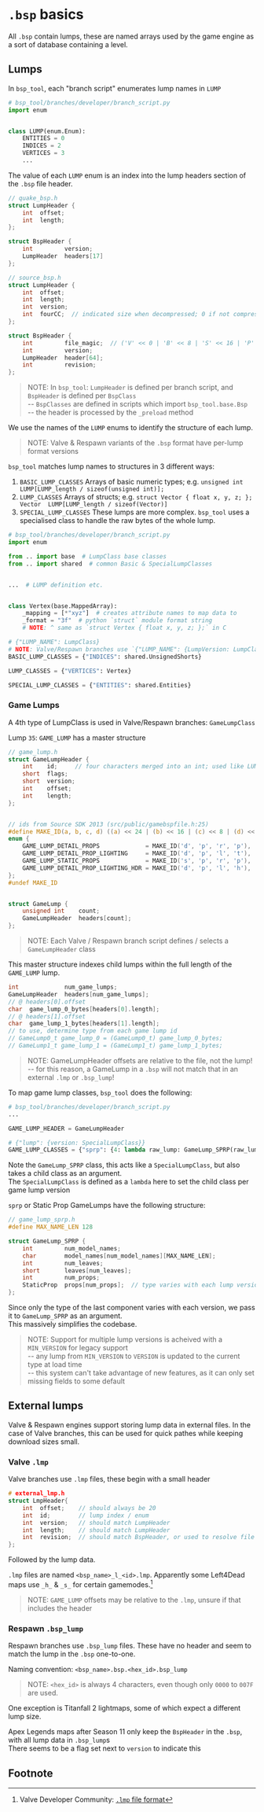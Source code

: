 # `.bsp` basics

All `.bsp` contain lumps, these are named arrays used by the game engine as a sort of database containing a level.



## Lumps

In `bsp_tool`, each "branch script" enumerates lump names in `LUMP`

```python
# bsp_tool/branches/developer/branch_script.py
import enum


class LUMP(enum.Enum):
    ENTITIES = 0
    INDICES = 2
    VERTICES = 3
    ...
```

The value of each `LUMP` enum is an index into the lump headers section of the `.bsp` file header.
```C
// quake_bsp.h
struct LumpHeader {
    int  offset;
    int  length;
};

struct BspHeader {
    int         version;
    LumpHeader  headers[17]
};

// source_bsp.h
struct LumpHeader {
    int  offset;
    int  length;
    int  version;
    int  fourCC;  // indicated size when decompressed; 0 if not compressed
};

struct BspHeader {
    int         file_magic;  // ('V' << 0 | 'B' << 8 | 'S' << 16 | 'P' << 24)
    int         version;
    LumpHeader  header[64];
    int         revision;
};
```

> NOTE: In `bsp_tool`: `LumpHeader` is defined per branch script, and `BspHeader` is defined per `BspClass`  
> -- `BspClasses` are defined in scripts which import `bsp_tool.base.Bsp`  
> -- the header is processed by the `_preload` method

We use the names of the `LUMP` enums to identify the structure of each lump.

> NOTE: Valve & Respawn variants of the `.bsp` format have per-lump format versions

`bsp_tool` matches lump names to structures in 3 different ways:
 1) `BASIC_LUMP_CLASSES`
    Arrays of basic numeric types; e.g. `unsigned int  LUMP[LUMP_length / sizeof(unsigned int)];`
 2) `LUMP_CLASSES`
    Arrays of structs; e.g. `struct Vector { float x, y, z; };  Vector  LUMP[LUMP_length / sizeof(Vector)]`
 3) `SPECIAL_LUMP_CLASSES`
    These lumps are more complex. `bsp_tool` uses a specialised class to handle the raw bytes of the whole lump.

```python
# bsp_tool/branches/developer/branch_script.py
import enum

from .. import base  # LumpClass base classes
from .. import shared  # common Basic & SpecialLumpClasses


...  # LUMP definition etc.


class Vertex(base.MappedArray):
    _mapping = [*"xyz"]  # creates attribute names to map data to
    _format = "3f"  # python `struct` module format string
    # NOTE: ^ same as `struct Vertex { float x, y, z; };` in C

# {"LUMP_NAME": LumpClass}
# NOTE: Valve/Respawn branches use `{"LUMP_NAME": {LumpVersion: LumpClass}}` dicts
BASIC_LUMP_CLASSES = {"INDICES": shared.UnsignedShorts}

LUMP_CLASSES = {"VERTICES": Vertex}

SPECIAL_LUMP_CLASSES = {"ENTITIES": shared.Entities}
```


### Game Lumps

A 4th type of LumpClass is used in Valve/Respawn branches: `GameLumpClass`

Lump `35`: `GAME_LUMP` has a master structure
```C
// game_lump.h
struct GameLumpHeader {
    int    id;     // four characters merged into an int; used like LUMP_NAME
    short  flags;
    short  version;
    int    offset;
    int    length;
};


// ids from Source SDK 2013 (src/public/gamebspfile.h:25)
#define MAKE_ID(a, b, c, d) ((a) << 24 | (b) << 16 | (c) << 8 | (d) << 0)
enum {
    GAME_LUMP_DETAIL_PROPS             = MAKE_ID('d', 'p', 'r', 'p'),
    GAME_LUMP_DETAIL_PROP_LIGHTING     = MAKE_ID('d', 'p', 'l', 't'),
    GAME_LUMP_STATIC_PROPS             = MAKE_ID('s', 'p', 'r', 'p'),
    GAME_LUMP_DETAIL_PROP_LIGHTING_HDR = MAKE_ID('d', 'p', 'l', 'h'),
};
#undef MAKE_ID


struct GameLump {
    unsigned int    count;
    GameLumpHeader  headers[count];
};
```

> NOTE: Each Valve / Respawn branch script defines / selects a `GameLumpHeader` class

This master structure indexes child lumps within the full length of the `GAME_LUMP` lump.  
```C
int             num_game_lumps;
GameLumpHeader  headers[num_game_lumps];
// @ headers[0].offset
char  game_lump_0_bytes[headers[0].length];
// @ headers[1].offset
char  game_lump_1_bytes[headers[1].length];
// to use, determine type from each game lump id
// GameLump0_t game_lump_0 = (GameLump0_t) game_lump_0_bytes;
// GameLump1_t game_lump_1 = (GameLump1_t) game_lump_1_bytes;
```


> NOTE: GameLumpHeader offsets are relative to the file, not the lump!  
> -- for this reason, a GameLump in a `.bsp` will not match that in an external `.lmp` or `.bsp_lump`!


To map game lump classes, `bsp_tool` does the following:
```python
# bsp_tool/branches/developer/branch_script.py
...

GAME_LUMP_HEADER = GameLumpHeader

# {"lump": {version: SpecialLumpClass}}
GAME_LUMP_CLASSES = {"sprp": {4: lambda raw_lump: GameLump_SPRP(raw_lump, StaticPropv4)}}
```

Note the `GameLump_SPRP` class, this acts like a `SpecialLumpClass`, but also takes a child class as an argument.  
The `SpecialLumpClass` is defined as a `lambda` here to set the child class per game lump version

`sprp` or Static Prop GameLumps have the following structure:
```C
// game_lump_sprp.h
#define MAX_NAME_LEN 128

struct GameLump_SPRP {
    int         num_model_names;
    char        model_names[num_model_names][MAX_NAME_LEN];
    int         num_leaves;
    short       leaves[num_leaves];
    int         num_props;
    StaticProp  props[num_props];  // type varies with each lump version
};
```

Since only the type of the last component varies with each version, we pass it to `GameLump_SPRP` as an argument.  
This massively simplifies the codebase.

> NOTE: Support for multiple lump versions is acheived with a `MIN_VERSION` for legacy support  
> -- any lump from `MIN_VERSION` to `VERSION` is updated to the current type at load time  
> -- this system can't take advantage of new features, as it can only set missing fields to some default



## External lumps

Valve & Respawn engines support storing lump data in external files.
In the case of Valve branches, this can be used for quick pathes while keeping download sizes small.


### Valve `.lmp`

Valve branches use `.lmp` files, these begin with a small header
```C
# external_lmp.h
struct LmpHeader{
    int  offset;    // should always be 20
    int  id;        // lump index / enum
    int  version;   // should match LumpHeader
    int  length;    // should match LumpHeader
    int  revision;  // should match BspHeader, or used to resolve file conflicts?
};
```
Followed by the lump data.

`.lmp` files are named `<bsp_name>_l_<id>.lmp`. Apparently some Left4Dead maps use `_h_` & `_s_` for certain gamemodes.[^VDC_lmp]

> NOTE: `GAME_LUMP` offsets may be relative to the `.lmp`, unsure if that includes the header


### Respawn `.bsp_lump`

Respawn branches use `.bsp_lump` files. These have no header and seem to match the lump in the `.bsp` one-to-one.

Naming convention: `<bsp_name>.bsp.<hex_id>.bsp_lump`

> NOTE: `<hex_id>` is always 4 characters, even though only `0000` to `007F` are used.

One exception is Titanfall 2 lightmaps, some of which expect a different lump size.

Apex Legends maps after Season 11 only keep the `BspHeader` in the `.bsp`, with all lump data in `.bsp_lump`s  
There seems to be a flag set next to `version` to indicate this



## Footnote

[^VDC_lmp]: Valve Developer Community: [`.lmp` file format](https://developer.valvesoftware.com/wiki/Lump_file_format)
